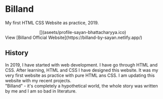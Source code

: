 # Billand
My first HTML CSS Website as practice, 2019.
<center>
  [](aseets/profile-sayan-bhattacharyya.ico)
</center>
View [Billand Official Website](https://billand-by-sayan.netlify.app/)

## History
In 2019, I have started with web development. I have go through HTML and CSS. 
After learning, HTML and CSS I have designed this website. It was my very first website as practice with pure HTML ans CSS. 
I am updating this website with my recent projects. 
<br>
"Billand" - it's completely a hypothetical world, the whole story was written by me and I am so bad in literature.
